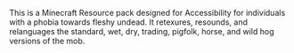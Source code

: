 This is a Minecraft Resource pack designed for Accessibility for individuals with a phobia towards fleshy undead. It retexures, resounds, and relanguages the standard, wet, dry, trading, pigfolk, horse, and wild hog versions of the mob.
